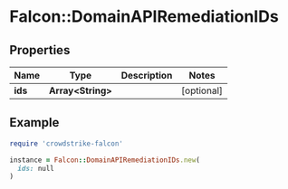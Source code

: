 # Falcon::DomainAPIRemediationIDs

## Properties

| Name | Type | Description | Notes |
| ---- | ---- | ----------- | ----- |
| **ids** | **Array&lt;String&gt;** |  | [optional] |

## Example

```ruby
require 'crowdstrike-falcon'

instance = Falcon::DomainAPIRemediationIDs.new(
  ids: null
)
```

